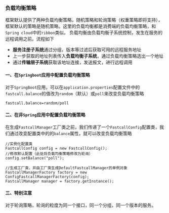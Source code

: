 ### 负载均衡策略

框架默认提供了两种负载均衡策略，随机策略和轮询策略（权重策略即将支持），框架默认的策略是随机策略。这里的负载均衡都是消费端的负载均衡策略，和`Spring cloud`中的`ribbon`类似。
负载均衡由负载均衡子系统控制，发生在服务的远程调用之前。流程如下
* **服务注册子系统**通过分组，版本等过滤后获取可用的远程服务地址
* 上一步获取的地址列表传入**负载均衡子系统**，通过负载均衡策略选出一个地址
* 通过**传输层子系统**获取该地址连接，发送报文，进行远程调用

#### 一、在`Springboot`应用中配置负载均衡策略
对于`SpringBoot`应用，可以在`application.properties`配置文件中的`fastcall.balance`的值改为`random`（默认）或`poll`来改变负载均衡策略
```
fastcall.balance=random/poll
```

#### 二、在非`Spring`应用中配置负载均衡策略
在生成`FastcallManager`工厂类之前，我们传递了一个`FastcallConfig`配置类，我们通过改变配置类中的的`balance`属性，就可以改变负载均衡策略
```
//实例化配置类
FastcallConfig config = new FastcallConfig();
//修改默认配置（此处将负载均衡策略修改为轮询）
config.setBalance("poll");

//生成工厂类，并由工厂类生成DefaultFastcallManager的单例对象
FastcallManagerFactory factory = new ConfigFastcallManagerFactory(config);
FastcallManager manager = factory.getInstance();
```

#### 三、特别注意
对于轮询策略，轮询的粒度为同一个接口，同一个分组，同一个版本的服务。